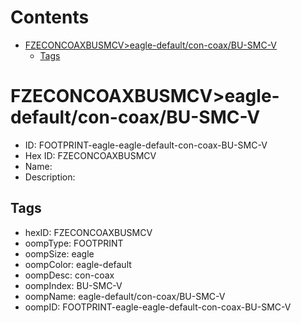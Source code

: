 



Contents
========

* [FZECONCOAXBUSMCV>eagle-default/con-coax/BU-SMC-V](#fzeconcoaxbusmcveagle-defaultcon-coaxbu-smc-v)
	* [Tags](#tags)

# FZECONCOAXBUSMCV>eagle-default/con-coax/BU-SMC-V

- ID: FOOTPRINT-eagle-eagle-default-con-coax-BU-SMC-V
- Hex ID: FZECONCOAXBUSMCV
- Name: 
- Description: 

## Tags

- hexID: FZECONCOAXBUSMCV
- oompType: FOOTPRINT
- oompSize: eagle
- oompColor: eagle-default
- oompDesc: con-coax
- oompIndex: BU-SMC-V
- oompName: eagle-default/con-coax/BU-SMC-V
- oompID: FOOTPRINT-eagle-eagle-default-con-coax-BU-SMC-V
